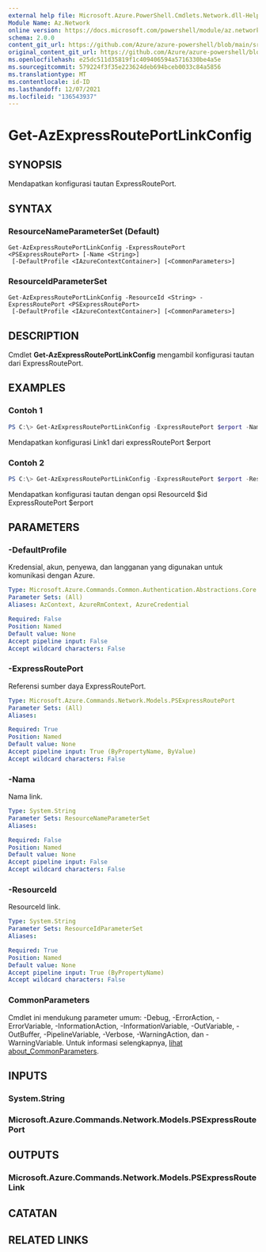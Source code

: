 ```yaml
---
external help file: Microsoft.Azure.PowerShell.Cmdlets.Network.dll-Help.xml
Module Name: Az.Network
online version: https://docs.microsoft.com/powershell/module/az.network/get-azexpressrouteportlinkconfig
schema: 2.0.0
content_git_url: https://github.com/Azure/azure-powershell/blob/main/src/Network/Network/help/Get-AzExpressRoutePortLinkConfig.md
original_content_git_url: https://github.com/Azure/azure-powershell/blob/main/src/Network/Network/help/Get-AzExpressRoutePortLinkConfig.md
ms.openlocfilehash: e25dc511d35819f1c409406594a5716330be4a5e
ms.sourcegitcommit: 579224f3f35e223624deb694bceb0033c84a5856
ms.translationtype: MT
ms.contentlocale: id-ID
ms.lasthandoff: 12/07/2021
ms.locfileid: "136543937"
---
```

# Get-AzExpressRoutePortLinkConfig

## SYNOPSIS
Mendapatkan konfigurasi tautan ExpressRoutePort.

## SYNTAX

### ResourceNameParameterSet (Default)
```
Get-AzExpressRoutePortLinkConfig -ExpressRoutePort <PSExpressRoutePort> [-Name <String>]
 [-DefaultProfile <IAzureContextContainer>] [<CommonParameters>]
```

### ResourceIdParameterSet
```
Get-AzExpressRoutePortLinkConfig -ResourceId <String> -ExpressRoutePort <PSExpressRoutePort>
 [-DefaultProfile <IAzureContextContainer>] [<CommonParameters>]
```

## DESCRIPTION
Cmdlet **Get-AzExpressRoutePortLinkConfig** mengambil konfigurasi tautan dari ExpressRoutePort.

## EXAMPLES

### Contoh 1
```powershell
PS C:\> Get-AzExpressRoutePortLinkConfig -ExpressRoutePort $erport -Name Link1
```

Mendapatkan konfigurasi Link1 dari expressRoutePort $erport

### Contoh 2
```powershell
PS C:\> Get-AzExpressRoutePortLinkConfig -ExpressRoutePort $erport -ResourceId $id
```

Mendapatkan konfigurasi tautan dengan opsi ResourceId $id ExpressRoutePort $erport

## PARAMETERS

### -DefaultProfile
Kredensial, akun, penyewa, dan langganan yang digunakan untuk komunikasi dengan Azure.

```yaml
Type: Microsoft.Azure.Commands.Common.Authentication.Abstractions.Core.IAzureContextContainer
Parameter Sets: (All)
Aliases: AzContext, AzureRmContext, AzureCredential

Required: False
Position: Named
Default value: None
Accept pipeline input: False
Accept wildcard characters: False
```

### -ExpressRoutePort
Referensi sumber daya ExpressRoutePort.

```yaml
Type: Microsoft.Azure.Commands.Network.Models.PSExpressRoutePort
Parameter Sets: (All)
Aliases:

Required: True
Position: Named
Default value: None
Accept pipeline input: True (ByPropertyName, ByValue)
Accept wildcard characters: False
```

### -Nama
Nama link.

```yaml
Type: System.String
Parameter Sets: ResourceNameParameterSet
Aliases:

Required: False
Position: Named
Default value: None
Accept pipeline input: False
Accept wildcard characters: False
```

### -ResourceId
ResourceId link.

```yaml
Type: System.String
Parameter Sets: ResourceIdParameterSet
Aliases:

Required: True
Position: Named
Default value: None
Accept pipeline input: True (ByPropertyName)
Accept wildcard characters: False
```

### CommonParameters
Cmdlet ini mendukung parameter umum: -Debug, -ErrorAction, -ErrorVariable, -InformationAction, -InformationVariable, -OutVariable, -OutBuffer, -PipelineVariable, -Verbose, -WarningAction, dan -WarningVariable. Untuk informasi selengkapnya, [lihat about_CommonParameters](http://go.microsoft.com/fwlink/?LinkID=113216).

## INPUTS

### System.String

### Microsoft.Azure.Commands.Network.Models.PSExpressRoutePort

## OUTPUTS

### Microsoft.Azure.Commands.Network.Models.PSExpressRouteLink

## CATATAN

## RELATED LINKS
